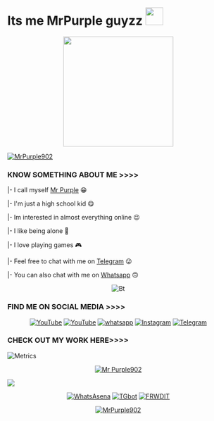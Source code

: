 # Its me MrPurple guyzz <img src="https://raw.githubusercontent.com/MartinHeinz/MartinHeinz/master/wave.gif" width="40px">

<p align="center">
   <ahref="https://www.python.org">
    <img src="http://ForTheBadge.com/images/badges/made-with-markdown.svg" width ="250"></a>
  </p>
<p align="left"> <a href="https://github.com/MrPurple902"><img src="https://github-profile-trophy.vercel.app/?username=MrPurple902&theme=juicyfresh&no-frame=true&column=6&" alt="MrPurple902" /></a> </p>

### KNOW SOMETHING ABOUT ME >>>>

|- I call myself [Mr Purple](https://github.com/MrPurple902) 😁

|- I'm just a high school kid 😋

|- Im interested in almost everything online 😉

|- I like being alone 🌝

|- I love playing games 🎮

|- Feel free to chat with me on [Telegram](https://t.me/blackhat_jisin) 😜

|- You can also chat with me on [Whatsapp](https://wa.me/917560979627) 🙃
  
<p align="center"><img src="https://user-images.githubusercontent.com/49580304/110318584-81067880-7fc2-11eb-8391-152d308e7f2b.gif" alt="Bt">

### FIND ME ON SOCIAL MEDIA >>>>

<p align="center">
<a href="https://www.github.com/MrPurple902"><img title="YouTube" src="https://img.shields.io/badge/MrPurple-902-purple?style=for-the-badge&logo=github"></a>
<a href="https://www.youtube.com/channel/UC4HTsk_D_42aoVRfkifTCkA"><img title="YouTube" src="https://img.shields.io/badge/YouTube-MrPurple-red?style=for-the-badge&logo=Youtube"></a>
<a href="https://chat.whatsapp.com/FsGXNXYu5nyHaW8BljPkRa"><img title="whatsapp" src="https://img.shields.io/badge/WHATSAPP-green?style=for-the-badge&logo=whatsapp"></a>
<a href="https://www.instagram.com/mr.purple902"><img title="Instagram" src="https://img.shields.io/badge/INSTAGRAM-pink?style=for-the-badge&logo=instagram"></a>
<a href="https://t.me/joinchat/lpAtnUTMvFswOGZl"><img title="Telegram" src="https://img.shields.io/badge/TELEGRAM-blue?style=for-the-badge&logo=telegram"></a>
</p>

### CHECK OUT MY WORK HERE>>>>
![Metrics](https://metrics.lecoq.io/MrPurple902?template=classic&repositories.forks=true&languages=1&lines=1&isocalendar=1&traffic=1&isocalendar.duration=full-year&languages.limit=8&languages.sections=most-used&languages.colors=github&languages.threshold=0%25&languages.indepth=false&languages.recent.load=300&languages.recent.days=14&config.timezone=America%2FCalifornia)
<p align="center"><a href="https://github.com/MrPurple902"><img title="Mr Purple902" src="https://github-readme-stats.vercel.app/api?username=MrPurple902&show_icons=true&include_all_commits=true&theme=nightowl&cache_seconds=3200"></a>
</p>

<p><img align="center" src="https://github-readme-streak-stats.herokuapp.com/?user=MrPurple902&theme=nightowl&cache_seconds=3200" /></p>

<p align="center">
<a href="https://github.com/MrPurple902/WhatsAsenaDuplicated"><img title="WhatsAsena" src="https://github-readme-stats.vercel.app/api/pin/?username=MrPurple902&repo=WhatsAsenaDuplicated&theme=nightowl"></a>
<a href="https://github.com/MrPurple902/tgbot"><img title="TGbot" src="https://github-readme-stats.vercel.app/api/pin/?username=MrPurple902&repo=tgbot&theme=nightowl"></a>
<a href="https://github.com/MrPurple902/Frwdit"><img title="FRWDIT" src="https://github-readme-stats.vercel.app/api/pin/?username=MrPurple902&repo=Frwdit&theme=nightowl"></a>
</p>
<p align="center">
<a href="https://github.com/MrPurple902"><img title="MrPurple902" src="https://github-readme-stats.vercel.app/api/top-langs/?username=MrPurple902&layout=compact&theme=nightowl"></a>
</p>

